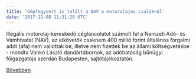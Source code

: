 ```yaml
---
title: 'Gépfegyvert is talált a NAV a motorolajos csalóknál'
date: '2017-11-08 11:31:20 UTC'
---
```


Illegális motorolaj-kereskedő cégláncolatot számolt fel a Nemzeti Adó- és Vámhivatal (NAV), az elkövetők csaknem 400 millió forint általános forgalmi adót (áfa) nem vallottak be, illetve nem fizettek be az állami költségvetésbe - mondta Vankó László dandártábornok, az adóhatóság bűnügyi főigazgatója szerdán Budapesten, sajtótájékoztatón.


[Bővebben](http://ift.tt/2znuCW4)
